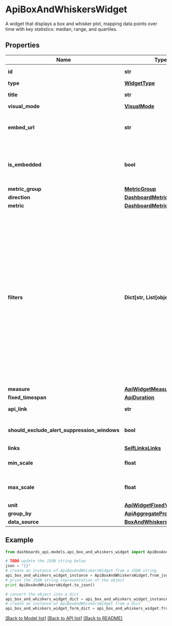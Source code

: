 # ApiBoxAndWhiskersWidget

A widget that displays a box and whisker plot, mapping data points over time with key statistics: median, range, and quartiles.

## Properties
Name | Type | Description | Notes
------------ | ------------- | ------------- | -------------
**id** | **str** | Identifier of the widget. | [optional] 
**type** | [**WidgetType**](WidgetType.md) |  | [optional] 
**title** | **str** | Title of the widget | [optional] 
**visual_mode** | [**VisualMode**](VisualMode.md) |  | [optional] 
**embed_url** | **str** | When &#x60;isEmbedded&#x60; is set to &#x60;true&#x60;, an &#x60;embedUrl&#x60; is provided. | [optional] [readonly] 
**is_embedded** | **bool** | Set to &#x60;true&#x60; if widget is marked as embedded; otherwise, set to &#x60;false&#x60;. | [optional] 
**metric_group** | [**MetricGroup**](MetricGroup.md) |  | [optional] 
**direction** | [**DashboardMetricDirection**](DashboardMetricDirection.md) |  | [optional] 
**metric** | [**DashboardMetric**](DashboardMetric.md) |  | [optional] 
**filters** | **Dict[str, List[object]]** | (Optional) Specifies the filters applied to the widget. When present, the &#x60;filters&#x60; property displays. Each filter object has two properties: &#x60;filterProperty&#x60; and &#x60;filterValue&#x60;. The &#x60;filterProperty&#x60; can be values like Agents, Agent Groups, Tests, Monitors, etc. The &#x60;filterValue&#x60; represents theIdentifierof the selected property. | [optional] 
**measure** | [**ApiWidgetMeasure**](ApiWidgetMeasure.md) |  | [optional] 
**fixed_timespan** | [**ApiDuration**](ApiDuration.md) |  | [optional] 
**api_link** | **str** |  | [optional] [readonly] 
**should_exclude_alert_suppression_windows** | **bool** | Excludes alert suppression window data if set to &#x60;true&#x60;. | [optional] 
**links** | [**SelfLinksLinks**](SelfLinksLinks.md) |  | [optional] 
**min_scale** | **float** | Mininum scale configured in the widget. | [optional] 
**max_scale** | **float** | Maximum scale configured in the widget. | [optional] 
**unit** | [**ApiWidgetFixedYScalePrefix**](ApiWidgetFixedYScalePrefix.md) |  | [optional] 
**group_by** | [**ApiAggregateProperty**](ApiAggregateProperty.md) |  | [optional] 
**data_source** | [**BoxAndWhiskersDatasource**](BoxAndWhiskersDatasource.md) |  | [optional] 

## Example

```python
from dashboards_api.models.api_box_and_whiskers_widget import ApiBoxAndWhiskersWidget

# TODO update the JSON string below
json = "{}"
# create an instance of ApiBoxAndWhiskersWidget from a JSON string
api_box_and_whiskers_widget_instance = ApiBoxAndWhiskersWidget.from_json(json)
# print the JSON string representation of the object
print ApiBoxAndWhiskersWidget.to_json()

# convert the object into a dict
api_box_and_whiskers_widget_dict = api_box_and_whiskers_widget_instance.to_dict()
# create an instance of ApiBoxAndWhiskersWidget from a dict
api_box_and_whiskers_widget_form_dict = api_box_and_whiskers_widget.from_dict(api_box_and_whiskers_widget_dict)
```
[[Back to Model list]](../README.md#documentation-for-models) [[Back to API list]](../README.md#documentation-for-api-endpoints) [[Back to README]](../README.md)


